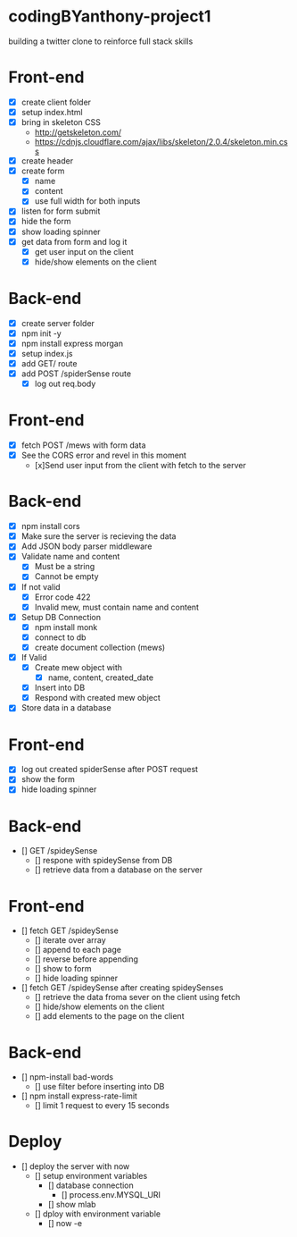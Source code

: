 # codingBYanthony-project1
building a twitter clone to reinforce full stack skills

# Front-end
* [x] create client folder
* [x] setup index.html
* [x] bring in skeleton CSS
    * http://getskeleton.com/
    * https://cdnjs.cloudflare.com/ajax/libs/skeleton/2.0.4/skeleton.min.css
* [x] create header
* [x] create form
    * [x] name
    * [x] content
    * [x] use full width for both inputs
* [x] listen for form submit
* [x] hide the form
* [x] show loading spinner
* [x] get data from form and log it
    * [x] get user input on the client
    * [x] hide/show elements on the client

# Back-end
* [x] create server folder
* [x] npm init -y
* [x] npm install express morgan
* [x] setup index.js
* [x] add GET/ route
* [x] add POST /spiderSense route
    * [x] log out req.body

# Front-end
* [x] fetch POST /mews with form data
* [x] See the CORS error and revel in this moment
    * [x]Send user input from the client with fetch to the server

# Back-end
* [x] npm install cors
* [x] Make sure the server is recieving the data
* [x] Add JSON body parser middleware
* [x] Validate name and content
    * [x] Must be a string
    * [x] Cannot be empty
* [x] If not valid
    * [x] Error code 422
    * [x] Invalid mew, must contain name and content
* [x] Setup DB Connection
    * [x] npm install monk
    * [x] connect to db
    * [x] create document collection (mews)
* [x] If Valid
    * [x] Create mew object with
        * [x] name, content, created_date
    * [x] Insert into DB
    * [x] Respond with created mew object
* [x] Store data in a database

# Front-end
* [x] log out created spiderSense after POST request
* [x] show the form
* [x] hide loading spinner

# Back-end
* [] GET /spideySense
    * [] respone with spideySense from DB
    * [] retrieve data from a database on the server

# Front-end
* [] fetch GET /spideySense
    * [] iterate over array
    * [] append to each page
    * []  reverse before appending
    * []  show to form
    * [] hide loading spinner
* [] fetch GET /spideySense after creating spideySenses
    * [] retrieve the data froma sever on the client using fetch
    * [] hide/show elements on the client
    * [] add elements to the page on the client

# Back-end
* [] npm-install bad-words
    * [] use filter before inserting into DB
* [] npm install express-rate-limit
    * [] limit 1 request to every 15 seconds

# Deploy
* [] deploy the server with now
    * [] setup environment variables
        * [] database connection
            * [] process.env.MYSQL_URI
        * [] show mlab
    * [] dploy with environment variable
        * [] now -e 